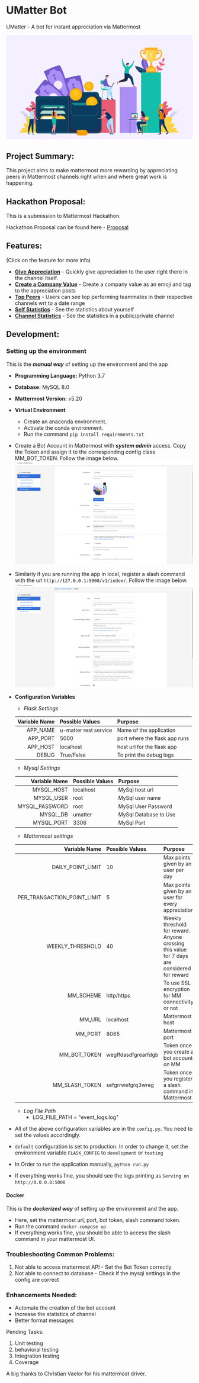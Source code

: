 # UMatter Bot
UMatter - A bot for instant appreciation via Mattermost

![](documentation/img/logo.png)

## Project Summary:

This project aims to make mattermost more rewarding by appreciating peers in Mattermost channels right when and where great work is happening.

## Hackathon Proposal:
This is a submission to Mattermost Hackathon.

Hackathon Proposal can be found here - [Proposal](documentation/ppt.pptx)

## Features:
(Click on the feature for more info)

* [**Give Appreciation**](documentation/features/appreciation.md) - Quickly give appreciation to the user right there in the channel itself.
* [**Create a Company Value**](documentation/features/value.md) - Create a company value as an emoji and tag to the appreciation posts 
* [**Top Peers**](documentation/features/top.md) - Users can see top performing teammates in their respective channels wrt to a date range
* [**Self Statistics**](documentation/features/user.md) - See the statistics about yourself
* [**Channel Statistics**](documentation/features/channel.md) - See the statistics in a public/private channel

## Development:

### Setting up the environment 

This is the ***manual way*** of setting up the environment and the app

* **Programming Language:** Python 3.7
* **Database:** MySQL 8.0
* **Mattermost Version:** v5.20
* **Virtual Environment**
  * Create an anaconda environment. 
  * Activate the conda environment.
  * Run the command 
  `pip install requirements.txt`
* Create a Bot Account in Mattermost with ***system admin*** access. Copy the Token and assign it to the corresponding config class MM_BOT_TOKEN. Follow the image below.
![](documentation/img/bot.png)
* Similarly if you are running the app in local, register a slash command with the url `http://127.0.0.1:5000/v1/index/`. Follow the image below.
![](documentation/img/slash.png)
* **Configuration Variables**
  * *Flask Settings*  
    
  | Variable Name | Possible Values | Purpose  |
  | --: | :-- | :-- |
  |APP_NAME| u-matter rest service| Name of the application|
  |APP_PORT| 5000 | port where the flask app runs|
  |APP_HOST| localhost | host url for the flask app|
  |DEBUG| True/False| To print the debug logs|
  
  * *Mysql Settings*

  | Variable Name | Possible Values | Purpose  |
  | --: | :-- | :-- |
  |MYSQL_HOST| localhost| MySql host url|
  |MYSQL_USER| root | MySql user name|
  |MYSQL_PASSWORD| root | MySql User Password|
  |MYSQL_DB | umatter | MySql Database to Use|
  |MYSQL_PORT | 3306 | MySql Port|

  * *Mattermost settings*

  | Variable Name | Possible Values | Purpose  |
  | --: | :-- | :-- |
  |DAILY_POINT_LIMIT| 10 | Max points given by an user per day|
  |PER_TRANSACTION_POINT_LIMIT| 5 |Max points given by an user for every appreciation|
  |WEEKLY_THRESHOLD| 40 |Weekly threshold for reward. Anyone crossing this value for 7 days are considered for reward|
  |MM_SCHEME|http/https|To use SSL encryption for MM connectivity or not|
  |MM_URL|localhost| Mattermost host|
  |MM_PORT|8065| Mattermost port|
  |MM_BOT_TOKEN|wegffdasdfgrearfdgb| Token once you create a bot account on MM|
  |MM_SLASH_TOKEN|sefgrrwefgrq3wreg| Token once you register a slash command in Mattermost|

  * *Log File Path*
    * LOG_FILE_PATH = "event_logs.log"
 * All of the above configuration variables are in the `config.py`. You need to set the values accordingly.
 * `default` configuration is set to production. In order to change it, set the environment variable `FLASK_CONFIG` to `development` or `testing`
 * In Order to run the application manually,
 `python run.py`
 * If everything works fine, you should see the logs printing as `Serving on http://0.0.0.0:5000`

#### Docker
This is the ***dockerized way*** of setting up the environment and the app.

* Here, set the mattermost url, port, bot token, slash command token. 
* Run the command `docker-compose up`
* If everything works fine, you should be able to access the slash command in your mattermost UI.


### Troubleshooting Common Problems:
1. Not able to access mattermost API - Set the Bot Token correctly
2. Not able to connect to database - Check if the mysql settings in the config are correct

### Enhancements Needed:
* Automate the creation of the bot account
* Increase the statistics of channel
* Better format messages

Pending Tasks:
1. Unit testing
2. behavioral testing
3. Integration testing
4. Coverage

A big thanks to Christian Vaelor for his mattermost driver.
